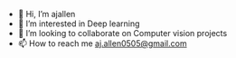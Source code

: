 - 👋 Hi, I’m ajallen
- 👀 I’m interested in Deep learning
- 💞️ I’m looking to collaborate on Computer vision projects
- 📫 How to reach me aj.allen0505@gmail.com

<!---
ajallen05/ajallen05 is a ✨ special ✨ repository because its `README.md` (this file) appears on your GitHub profile.
You can click the Preview link to take a look at your changes.
--->
